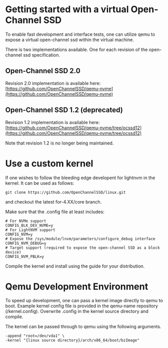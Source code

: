 # Getting started with a virtual Open-Channel SSD

To enable fast development and interface tests, one can utilize qemu to expose a virtual open-channel ssd within the virtual machine.

There is two implementations available. One for each revision of the open-channel ssd specification.

## Open-Channel SSD 2.0

Revision 2.0 implementation is available here: [https://github.com/OpenChannelSSD/qemu-nvme](https://github.com/OpenChannelSSD/qemu-nvme)

## Open-Channel SSD 1.2 (deprecated)

Revision 1.2 implementation is available here: [https://github.com/OpenChannelSSD/qemu-nvme/tree/ocssd12](https://github.com/OpenChannelSSD/qemu-nvme/tree/ocssd12)

Note that revision 1.2 is no longer being maintained.

# Use a custom kernel

If one wishes to follow the bleeding edge developent for lightnvm in the kernel. It can be used as follows:

   `git clone https://github.com/OpenChannelSSD/linux.git`

and checkout the latest for-4.XX/core branch.

Make sure that the .config file at least includes:

    # For NVMe support
    CONFIG_BLK_DEV_NVME=y
    # For LightNVM support
    CONFIG_NVM=y
    # Expose the /sys/module/lnvm/parameters/configure_debug interface
    CONFIG_NVM_DEBUG=y
    # Target support (required to expose the open-channel SSD as a block device)
    CONFIG_NVM_PBLK=y

Compile the kernel and install using the guide for your distribution.

# Qemu Development Environment

To speed up development, one can pass a kernel image directly to qemu to boot. Example kernel config file is provided in the qemu-name repository (/kernel.config). Overwrite .config in the kernel source directory and compile.

The kernel can be passed through to qemu using the following arguments.

    -append "root=/dev/vda1" \
    -kernel "{linux source directory}/arch/x86_64/boot/bzImage"

